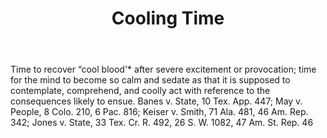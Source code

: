 ---
title: Cooling Time
letter: C
permalink: "/definitions/bld-cooling-time.html"
body: Time to recover “cool blood'* after severe excitement or provocation; time for
  the mind to become so calm and sedate as that it is supposed to contemplate, comprehend,
  and coolly act with reference to the consequences likely to ensue. Banes v. State,
  10 Tex. App. 447; May v. People, 8 Colo. 210, 6 Pac. 816; Keiser v. Smith, 71 Ala.
  481, 46 Am. Rep. 342; Jones v. State, 33 Tex. Cr. R. 492, 26 S. W. 1082, 47 Am.
  St. Rep. 46
published_at: '2018-07-07'
source: Black's Law Dictionary 2nd Ed (1910)
layout: post
---